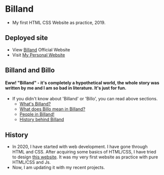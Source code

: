 # Billand
- My first HTML CSS Website as practice, 2019. 

## Deployed site
- View [Billand](https://billand-by-sayan.netlify.app/) Official Website
- Visit [My Personal Website](https://sayanbhattacharyya.me/)

## Billand and Billo

#### Eww! "Billand" - it's completely a hypothetical world, the whole story was written by me and I am so bad in literature. It's just for fun.

- If you didn't know about 'Billand' or 'Billo', you can read above sections.<br>
  - [What's Billand?](https://billand-by-sayan.netlify.app/index2.html#billand)<br>
  - [What does Billo mean in Billand?](https://billand-by-sayan.netlify.app/index2.html#billo)<br>
  - [People in Billand!](https://billand-by-sayan.netlify.app/index2.html#people)<br>
  - [History behind Billand](https://billand-by-sayan.netlify.app/index2.html#history)


## History
- In 2020, I have started with web development. I have gone through HTML and CSS. After acquiring some basics of HTML/CSS, I have tried to design [this website](https://billand-by-sayan.netlify.app/). It was my very first website as practice with pure HTML/CSS and Js. 
- Now, I am updating it with my recent projects.